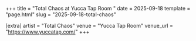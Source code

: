 +++
title = "Total Chaos at Yucca Tap Room "
date = 2025-09-18
template = "page.html"
slug = "2025-09-18-total-chaos"

[extra]
artist = "Total Chaos"
venue = "Yucca Tap Room"
venue_url = "https://www.yuccatap.com/"
+++
